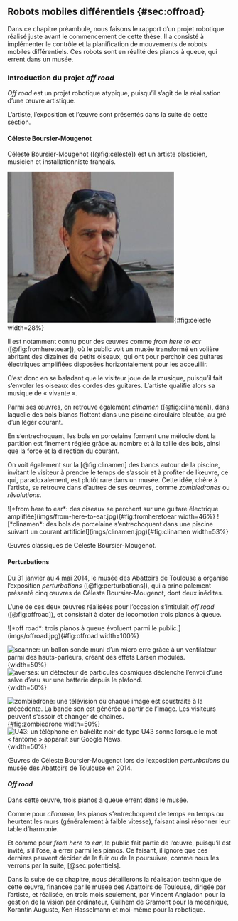 ## Robots mobiles différentiels {#sec:offroad}

Dans ce chapitre préambule, nous faisons le rapport d’un projet robotique réalisé juste avant le commencement de cette
thèse. Il a consisté à implémenter le contrôle et la planification de mouvements de robots mobiles différentiels. Ces
robots sont en réalité des pianos à queue, qui errent dans un musée.

### Introduction du projet *off road*

*Off road* est un projet robotique atypique, puisqu’il s’agit de la réalisation d’une œuvre artistique.

L’artiste, l’exposition et l’œuvre sont présentés dans la suite de cette section.

#### Céleste Boursier-Mougenot

Céleste Boursier-Mougenot ([@fig:celeste]) est un artiste plasticien, musicien et installationniste français.

![Céleste Boursier-Mougenot à la biennale de Venise en 2015](imgs/celeste.jpg){#fig:celeste width=28%}

Il est notamment connu pour des œuvres comme *from here to ear* ([@fig:fromheretoear]), où le public voit un musée
transformé en volière abritant des dizaines de petits oiseaux, qui ont pour perchoir des guitares électriques
amplifiées disposées horizontalement pour les acceuillir.

C’est donc en se baladant que le visiteur joue de la musique, puisqu’il fait s’envoler les oiseaux des cordes des
guitares. L’artiste qualifie alors sa musique de « vivante ».

Parmi ses œuvres, on retrouve également *clinamen* ([@fig:clinamen]), dans laquelle des bols blancs flottent dans une
piscine circulaire bleutée, au gré d’un léger courant.

En s’entrechoquant, les bols en porcelaine forment une mélodie dont la partition est finement réglée grâce au nombre et
à la taille des bols, ainsi que la force et la direction du courant.

On voit également sur la [@fig:clinamen] des bancs autour de la piscine, invitant le visiteur à prendre le temps de
s’assoir et à profiter de l’œuvre, ce qui, paradoxalement, est plutôt rare dans un musée. Cette idée, chère à
l’artiste, se retrouve dans d’autres de ses œuvres, comme *zombiedrones* ou *rêvolutions*.

<div id="fig:celeste-oeuvres">
![*from here to ear*: des oiseaux se perchent sur une guitare électrique
amplifiée](imgs/from-here-to-ear.jpg){#fig:fromheretoear width=46%}
![*clinamen*: des bols de porcelaine s’entrechoquent dans une piscine suivant un courant
artificiel](imgs/clinamen.jpg){#fig:clinamen width=53%}

Œuvres classiques de Céleste Boursier-Mougenot.
</div>

#### Perturbations

Du 31 janvier au 4 mai 2014, le musée des Abattoirs de Toulouse a organisé l’exposition *perturbations*
([@fig:perturbations]), qui a principalement présenté cinq œuvres de Céleste Boursier-Mougenot, dont deux inédites.

L’une de ces deux œuvres réalisées pour l’occasion s’intitulait *off road* ([@fig:offroad]), et consistait à doter de
locomotion trois pianos à queue.

<div id="fig:perturbations">
![*off road*: trois pianos à queue évoluent parmi le public.](imgs/offroad.jpg){#fig:offroad width=100%}

![*scanner*: un ballon sonde muni d’un micro erre grâce à un ventilateur parmi des hauts-parleurs, créant des effets
Larsen modulés.](imgs/scanner.jpg){width=50%}
![*averses*: un détecteur de particules cosmiques déclenche l’envoi d’une salve d’eau sur une batterie depuis le
plafond.](imgs/averses.jpg){width=50%}

![*zombiedrone*: une télévision où chaque image est soustraite à la précédente. La bande son est générée à partir de
l’image. Les visiteurs peuvent s’assoir et changer de chaînes.](imgs/zombiedrones.jpg){#fig:zombiedrone width=50%}
![*U43*: un téléphone en bakélite noir de type U43 sonne lorsque le mot « fantôme » apparaît sur Google
News.](imgs/u43.jpg){width=50%}

Œuvres de Céleste Boursier-Mougenot lors de l’exposition *perturbations* du musée des Abattoirs de Toulouse en 2014.
</div>

#### *Off road*

Dans cette œuvre, trois pianos à queue errent dans le musée.

Comme pour *clinamen*, les pianos s’entrechoquent de temps en temps ou heurtent les murs (généralement à faible
vitesse), faisant ainsi résonner leur table d’harmonie.

Et comme pour *from here to ear*, le public fait partie de l’œuvre, puisqu’il est invité, s’il l’ose, à errer parmi les
pianos. Ce faisant, il ignore que ces derniers peuvent décider de le fuir ou de le poursuivre, comme nous les verrons
par la suite, [@sec:potentiels].

Dans la suite de ce chapitre, nous détaillerons la réalisation technique de cette œuvre, financée par le musée des
Abattoirs de Toulouse, dirigée par l’artiste, et réalisée, en trois mois seulement, par Vincent Angladon pour la
gestion de la vision par ordinateur, Guilhem de Gramont pour la mécanique, Korantin Auguste, Ken Hasselmann et moi-même
pour la robotique.

<!--TODO le mouvement c’est la vie cf jpl-->
